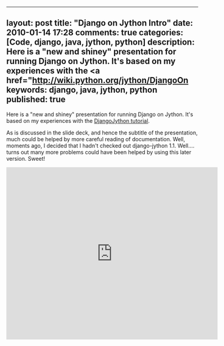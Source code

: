 
---
layout: post
title: "Django on Jython Intro"
date: 2010-01-14 17:28
comments: true
categories: [Code, django, java, jython, python]
description: Here is a "new and shiney" presentation for running Django on Jython.  It's based on my experiences with the <a href="http://wiki.python.org/jython/DjangoOn
keywords: django, java, jython, python
published: true
---

Here is a "new and shiney" presentation for running Django on Jython.  It's based on my experiences with the <a href="http://wiki.python.org/jython/DjangoOnJython">DjangoJython tutorial</a>.

As is discussed in the slide deck, and hence the subtitle of the presentation, much could be helped by more careful reading of documentation.  Well, moments ago, I decided that I hadn't checked out django-jython 1.1.  Well.... turns out many more problems could have been helped by using this later version.  Sweet!
<!--more-->

<iframe src="http://docs.google.com/present/embed?id=dcsq834g_86dgfnbkdg&size=m" frameborder="0" width="555" height="451"></iframe>


  

